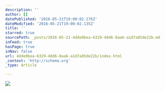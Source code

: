 ```yaml
---
description: ''
author: []
datePublished: '2016-05-21T19:00:02.276Z'
dateModified: '2016-05-21T19:00:02.135Z'
title: ''
starred: true
sourcePath: _posts/2016-05-21-4dde0bea-6329-48d6-8aa6-a1d7a85de22b.md
inFeed: true
hasPage: true
inNav: false
url: 4dde0bea-6329-48d6-8aa6-a1d7a85de22b/index.html
_context: 'http://schema.org'
_type: Article

---
```

![](https://the-grid-user-content.s3-us-west-2.amazonaws.com/7b963b70-6a10-4051-b585-18fb9e7b3c83.jpg)